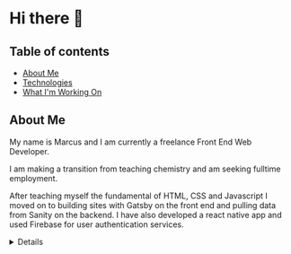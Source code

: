 # Hi there 👋


## Table of contents
* [About Me](#about-me)
* [Technologies](#technologies)
* [What I'm Working On](#what-im-working-on)


## About Me
My name is Marcus and I am currently a freelance Front End Web Developer.

I am making a transition from teaching chemistry and am seeking fulltime employment.

After teaching myself the fundamental of HTML, CSS and Javascript I moved on to building sites with Gatsby on the front end and pulling data from Sanity on the backend. I have also developed a react native app and used Firebase for user authentication services. 

<details>
## Technologies

* HTML
* CSS
* Javascript       
* React
* API
* Graphql
* State Context
* Gatsby
* Sanity
* Bootstrap
* Stripe
* React Native
	
## What I'm Working On
Currently I am working on learning three.js, blender and other 3d tech.
</details>
